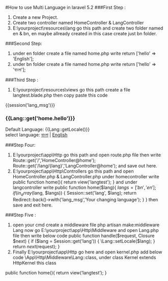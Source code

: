 #How to use Multi Language in laravel 5.2
###First Step :
1.	Create a new Project.
2.	Create two controller named HomeController & LangController 
3.	E:\yourproject\resources\lang go this path and create two folder named en & bn,
en maybe allready created in this case create just bn folder.

###Second Step:
1.	under en folder create a file named home.php 
write
return ['hello' => 'English']; 
2.	under bn folder create a file named home.php 
write
return ['hello' => 'বাংলা'];

###Third Step :
1.	E:\yourproject\resources\views go this path create a file langtest.blade.php
then copy paste this code
<!DOCTYPE html>
<html lang="en"><head><meta charset="utf-8"></head>
<body>
<div class="col-md-4"></div>
<div class="col-md-4">
    {{session('lang_msg')}}
    <h3>{{Lang::get('home.hello')}}</h3>
    Default Language: {{Lang::getLocale()}}<br>
    select language: <a href="{{url('lang/bn')}}">বাংলা</a> | <a href="{{url('lang/en')}}">English</a>
</div>
<div class="col-md-4"></div>
</body>
</html>

###Step Four: 
1.	E:\yourproject\app\Http go this path and open route.php file then write 
Route::get('/','HomeController@home');
Route::get('/lang/{lang}','LangController@home');
and save out here. 
2.	E:\yourproject\app\Http\Controllers go this path and open HomeController.php & LangController.php 
under homecontroller write 
public function home(){
    return view('langtest');
}
and under langcontroller write 
public function home($lang){
    $langs=['bn','en'];
    if (in_array($lang, $langs)) {
        Session::set('lang', $lang);
        return Redirect::back()->with('lang_msg','Your changing language');
    }
}
then save and exit here.

###Step Five :
1. open your cmd create a middleware file 
	php artisan make:middleware Lang 
now go E:\yourproject\app\Http\Middleware and open Lang.php file then write below code 
    public function handle($request, Closure $next)
    {
        if ($lang = Session::get('lang')) {
            \Lang::setLocale($lang);
        }
        return $next($request);
    }
2.	Finally E:\yourproject\app\Http go here and open kernel.php add below code
 \App\Http\Middleware\Lang::class,
under class Kernel extends HttpKernel this class  

public function home(){
    return view(‘langtest’);
}
